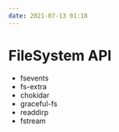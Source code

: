 ```yaml
---
date: 2021-07-13 01:18
---
```


# FileSystem API

+ fsevents
+ fs-extra
+ chokidar
+ graceful-fs
+ readdirp
+ fstream
